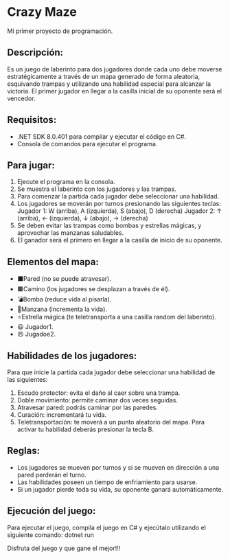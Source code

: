 # Crazy Maze
Mi primer proyecto de programación.

## Descripción:
Es un juego de laberinto para dos jugadores donde cada uno debe moverse estratégicamente a través de un mapa generado de forma aleatoria, esquivando trampas y utilizando una habilidad especial para alcanzar la victoria. El primer jugador en llegar a la casilla inicial de su oponente será el vencedor.

## Requisitos:
- .NET SDK 8.0.401 para compilar y ejecutar el código en C#.
- Consola de comandos para ejecutar el programa.

## Para jugar:
1. Ejecute el programa en la consola.
2. Se muestra el laberinto con los jugadores y las trampas.
3. Para comenzar la partida cada jugador debe seleccionar una habilidad.
4. Los jugadores se moverán por turnos presionando las siguientes teclas:
Jugador 1: W (arriba), A (izquierda), S (abajo), D (derecha)
Jugador 2: ↑ (arriba), ← (izquierda), ↓ (abajo), → (derecha)
6. Se deben evitar las trampas como bombas y estrellas mágicas, y aprovechar las manzanas saludables.
7. El ganador será el primero en llegar a la casilla de inicio de su oponente.

## Elementos del mapa:
- ⬛Pared (no se puede atravesar).
- 🟫Camino (los jugadores se desplazan a través de él).
- 💣Bomba (reduce vida al pisarla).
- 🍎Manzana (incrementa la vida).
- ⭐Estrella mágica (te teletransporta a una casilla random del laberinto).
- 😃 Jugador1.
- 😠 Jugadoe2.

## Habilidades de los jugadores:
Para que inicie la partida cada jugador debe seleccionar una habilidad de las siguientes:
1. Escudo protector: evita el daño al caer sobre una trampa.
2. Doble movimiento: permite caminar dos veces seguidas.
3. Atravesar pared: podrás caminar por las paredes.
4. Curación: incrementará tu vida.
5. Teletransportación: te moverá a un punto aleatorio del mapa.
Para activar tu habilidad deberás presionar la tecla B.

## Reglas:
- Los jugadores se mueven por turnos y si se mueven en dirección a una pared perderán el turno.
- Las habilidades poseen un tiempo de enfriamiento para usarse.
- Si un jugador pierde toda su vida, su oponente ganará automáticamente.

## Ejecución del juego:
Para ejecutar el juego, compila el juego en C# y ejecútalo utilizando el siguiente comando: dotnet run

Disfruta del juego y que gane el mejor!!!










